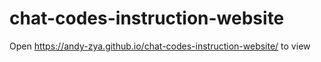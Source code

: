 # chat-codes-instruction-website
Open https://andy-zya.github.io/chat-codes-instruction-website/ to view
